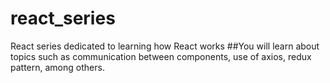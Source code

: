 # react_series
React series dedicated to learning how React works
##You will learn about topics such as communication between components, use of axios, redux pattern, among others.
